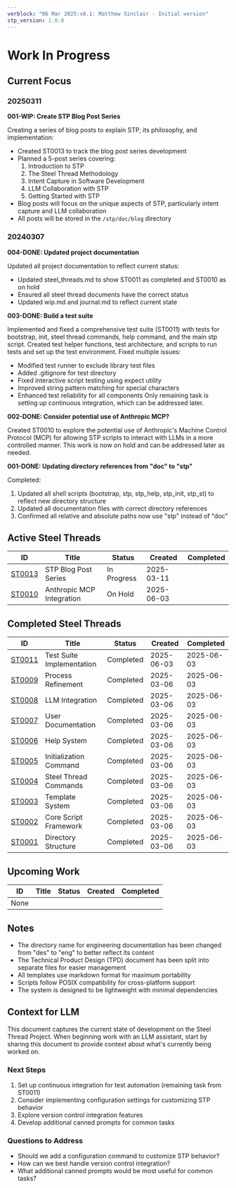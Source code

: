 ```yaml
---
verblock: "06 Mar 2025:v0.1: Matthew Sinclair - Initial version"
stp_version: 1.0.0
---
```

# Work In Progress

## Current Focus

### 20250311

**001-WIP: Create STP Blog Post Series**

Creating a series of blog posts to explain STP, its philosophy, and implementation:

- Created ST0013 to track the blog post series development
- Planned a 5-post series covering:
  1. Introduction to STP
  2. The Steel Thread Methodology
  3. Intent Capture in Software Development
  4. LLM Collaboration with STP
  5. Getting Started with STP
- Blog posts will focus on the unique aspects of STP, particularly intent capture and LLM collaboration
- All posts will be stored in the `/stp/doc/blog` directory

### 20240307

**004-DONE: Updated project documentation**

Updated all project documentation to reflect current status:

- Updated steel_threads.md to show ST0011 as completed and ST0010 as on hold
- Ensured all steel thread documents have the correct status
- Updated wip.md and journal.md to reflect current state

**003-DONE: Build a test suite**

Implemented and fixed a comprehensive test suite (ST0011) with tests for bootstrap, init, steel thread commands, help command, and the main stp script. Created test helper functions, test architecture, and scripts to run tests and set up the test environment. Fixed multiple issues:

- Modified test runner to exclude library test files
- Added .gitignore for test directory
- Fixed interactive script testing using expect utility
- Improved string pattern matching for special characters
- Enhanced test reliability for all components
Only remaining task is setting up continuous integration, which can be addressed later.

**002-DONE: Consider potential use of Anthropic MCP?**

Created ST0010 to explore the potential use of Anthropic's Machine Control Protocol (MCP) for allowing STP scripts to interact with LLMs in a more controlled manner. This work is now on hold and can be addressed later as needed.

**001-DONE: Updating directory references from "doc" to "stp"**

Completed:

1. Updated all shell scripts (bootstrap, stp, stp_help, stp_init, stp_st) to reflect new directory structure
2. Updated all documentation files with correct directory references
3. Confirmed all relative and absolute paths now use "stp" instead of "doc"

## Active Steel Threads

| ID                       | Title                     | Status      | Created    | Completed  |
|--------------------------|---------------------------|-------------|------------|------------|
| [ST0013](./st/ST0013.md) | STP Blog Post Series      | In Progress | 2025-03-11 |            |
| [ST0010](./st/ST0010.md) | Anthropic MCP Integration | On Hold     | 2025-06-03 |            |

## Completed Steel Threads

| ID                       | Title                     | Status      | Created    | Completed  |
|--------------------------|---------------------------|-------------|------------|------------|
| [ST0011](./st/ST0011.md) | Test Suite Implementation | Completed   | 2025-06-03 | 2025-06-03 |
| [ST0009](./st/ST0009.md) | Process Refinement        | Completed   | 2025-03-06 | 2025-06-03 |
| [ST0008](./st/ST0008.md) | LLM Integration           | Completed   | 2025-03-06 | 2025-06-03 |
| [ST0007](./st/ST0007.md) | User Documentation        | Completed   | 2025-03-06 | 2025-06-03 |
| [ST0006](./st/ST0006.md) | Help System               | Completed   | 2025-03-06 | 2025-06-03 |
| [ST0005](./st/ST0005.md) | Initialization Command    | Completed   | 2025-03-06 | 2025-06-03 |
| [ST0004](./st/ST0004.md) | Steel Thread Commands     | Completed   | 2025-03-06 | 2025-06-03 |
| [ST0003](./st/ST0003.md) | Template System           | Completed   | 2025-03-06 | 2025-06-03 |
| [ST0002](./st/ST0002.md) | Core Script Framework     | Completed   | 2025-03-06 | 2025-06-03 |
| [ST0001](./st/ST0001.md) | Directory Structure       | Completed   | 2025-03-06 | 2025-06-03 |

## Upcoming Work

| ID                    | Title                  | Status      | Created    | Completed  |
|-----------------------|------------------------|-------------|------------|------------|
| None                  |                        |             |            |            |

## Notes

- The directory name for engineering documentation has been changed from "des" to "eng" to better reflect its content
- The Technical Product Design (TPD) document has been split into separate files for easier management
- All templates use markdown format for maximum portability
- Scripts follow POSIX compatibility for cross-platform support
- The system is designed to be lightweight with minimal dependencies

## Context for LLM

This document captures the current state of development on the Steel Thread Project. When beginning work with an LLM assistant, start by sharing this document to provide context about what's currently being worked on.

### Next Steps

1. Set up continuous integration for test automation (remaining task from ST0011)
2. Consider implementing configuration settings for customizing STP behavior
3. Explore version control integration features
4. Develop additional canned prompts for common tasks

### Questions to Address

- Should we add a configuration command to customize STP behavior?
- How can we best handle version control integration?
- What additional canned prompts would be most useful for common tasks?
